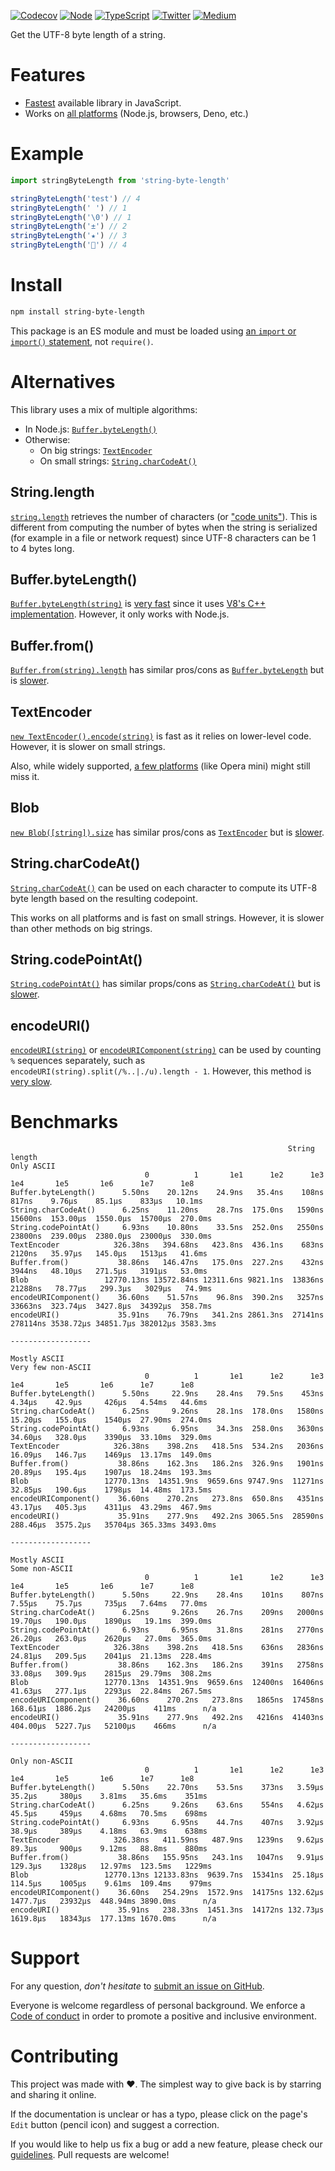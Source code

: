 [![Codecov](https://img.shields.io/codecov/c/github/ehmicky/string-byte-length.svg?label=tested&logo=codecov)](https://codecov.io/gh/ehmicky/string-byte-length)
[![Node](https://img.shields.io/node/v/string-byte-length.svg?logo=node.js)](https://www.npmjs.com/package/string-byte-length)
[![TypeScript](https://img.shields.io/badge/-typed-brightgreen?logo=typescript&colorA=gray)](/src/main.d.ts)
[![Twitter](https://img.shields.io/badge/%E2%80%8B-twitter-brightgreen.svg?logo=twitter)](https://twitter.com/intent/follow?screen_name=ehmicky)
[![Medium](https://img.shields.io/badge/%E2%80%8B-medium-brightgreen.svg?logo=medium)](https://medium.com/@ehmicky)

Get the UTF-8 byte length of a string.

# Features

- [Fastest](#benchmarks) available library in JavaScript.
- Works on [all platforms](#alternatives) (Node.js, browsers, Deno, etc.)

# Example

```js
import stringByteLength from 'string-byte-length'

stringByteLength('test') // 4
stringByteLength(' ') // 1
stringByteLength('\0') // 1
stringByteLength('±') // 2
stringByteLength('★') // 3
stringByteLength('🦄') // 4
```

# Install

```bash
npm install string-byte-length
```

This package is an ES module and must be loaded using
[an `import` or `import()` statement](https://gist.github.com/sindresorhus/a39789f98801d908bbc7ff3ecc99d99c),
not `require()`.

# Alternatives

This library uses a mix of multiple algorithms:

- In Node.js: [`Buffer.byteLength()`](#bufferbytelength)
- Otherwise:
  - On big strings: [`TextEncoder`](#textencoder)
  - On small strings: [`String.charCodeAt()`](#stringcharcodeat)

## String.length

[`string.length`](https://developer.mozilla.org/en-US/docs/Web/JavaScript/Reference/Global_Objects/String/length)
retrieves the number of characters (or
["code units"](https://developer.mozilla.org/en-US/docs/Web/JavaScript/Reference/Global_Objects/String/length#description)).
This is different from computing the number of bytes when the string is
serialized (for example in a file or network request) since UTF-8 characters can
be 1 to 4 bytes long.

## Buffer.byteLength()

[`Buffer.byteLength(string)`](https://nodejs.org/api/buffer.html#static-method-bufferbytelengthstring-encoding)
is [very fast](#benchmarks) since it uses
[V8's C++ implementation](https://v8.github.io/api/head/classv8_1_1String.html#af99433ee51ed45337e5b4536bd28a834).
However, it only works with Node.js.

## Buffer.from()

[`Buffer.from(string).length`](https://nodejs.org/api/buffer.html#static-method-bufferfromstring-encoding)
has similar pros/cons as [`Buffer.byteLength`](#bufferbytelength) but is
[slower](#benchmarks).

## TextEncoder

[`new TextEncoder().encode(string)`](https://developer.mozilla.org/en-US/docs/Web/API/TextEncoder/encode)
is fast as it relies on lower-level code. However, it is slower on small
strings.

Also, while widely supported, [a few platforms](https://caniuse.com/textencoder)
(like Opera mini) might still miss it.

## Blob

[`new Blob([string]).size`](https://developer.mozilla.org/en-US/docs/Web/API/Blob/size)
has similar pros/cons as [`TextEncoder`](#textencoder) but is
[slower](#benchmarks).

## String.charCodeAt()

[`String.charCodeAt()`](https://developer.mozilla.org/en-US/docs/Web/JavaScript/Reference/Global_Objects/String/charCodeAt)
can be used on each character to compute its UTF-8 byte length based on the
resulting codepoint.

This works on all platforms and is fast on small strings. However, it is slower
than other methods on big strings.

## String.codePointAt()

[`String.codePointAt()`](https://developer.mozilla.org/en-US/docs/Web/JavaScript/Reference/Global_Objects/String/codePointAt)
has similar props/cons as [`String.charCodeAt()`](#stringcharcodeat) but is
[slower](#benchmarks).

## encodeURI()

[`encodeURI(string)`](https://developer.mozilla.org/en-US/docs/Web/JavaScript/Reference/Global_Objects/encodeURI)
or
[`encodeURIComponent(string)`](https://developer.mozilla.org/en-US/docs/Web/JavaScript/Reference/Global_Objects/encodeURIComponent)
can be used by counting `%` sequences separately, such as
`encodeURI(string).split(/%..|./u).length - 1`. However, this method is
[very slow](#benchmarks).

# Benchmarks

```
                                                              String length
Only ASCII
                              0          1       1e1      1e2      1e3      1e4       1e5       1e6      1e7      1e8
Buffer.byteLength()      5.50ns    20.12ns    24.9ns   35.4ns    108ns    817ns    9.76μs    85.1μs    833μs   10.1ms
String.charCodeAt()      6.25ns    11.20ns    28.7ns  175.0ns   1590ns  15600ns  153.00μs  1550.0μs  15700μs  270.0ms
String.codePointAt()     6.93ns    10.80ns    33.5ns  252.0ns   2550ns  23800ns  239.00μs  2380.0μs  23000μs  330.0ms
TextEncoder            326.38ns   394.68ns   423.8ns  436.1ns    683ns   2120ns   35.97μs   145.0μs   1513μs   41.6ms
Buffer.from()           38.86ns   146.47ns   175.0ns  227.2ns    432ns   3944ns   48.10μs   271.5μs   3191μs   53.0ms
Blob                 12770.13ns 13572.84ns 12311.6ns 9821.1ns  13836ns  21288ns   78.77μs   299.3μs   3029μs   74.9ms
encodeURIComponent()    36.60ns    51.57ns    96.8ns  390.2ns   3257ns  33663ns  323.74μs  3427.8μs  34392μs  358.7ms
encodeURI()             35.91ns    76.79ns   341.2ns 2861.3ns  27141ns 278114ns 3538.72μs 34851.7μs 382012μs 3583.3ms

------------------

Mostly ASCII
Very few non-ASCII
                              0          1       1e1      1e2      1e3      1e4       1e5       1e6      1e7      1e8
Buffer.byteLength()      5.50ns     22.9ns    28.4ns   79.5ns    453ns   4.34μs    42.9μs     426μs   4.54ms   44.6ms
String.charCodeAt()      6.25ns     9.26ns    28.1ns  178.0ns   1580ns  15.20μs   155.0μs    1540μs  27.90ms  274.0ms
String.codePointAt()     6.93ns     6.95ns    34.3ns  258.0ns   3630ns  34.60μs   328.0μs    3390μs  33.10ms  329.0ms
TextEncoder            326.38ns    398.2ns   418.5ns  534.2ns   2036ns  16.09μs   146.7μs    1469μs  13.17ms  149.0ms
Buffer.from()           38.86ns    162.3ns   186.2ns  326.9ns   1901ns  20.89μs   195.4μs    1907μs  18.24ms  193.3ms
Blob                 12770.13ns  14351.9ns  9659.6ns 9747.9ns  11271ns  32.85μs   190.6μs    1798μs  14.48ms  173.5ms
encodeURIComponent()    36.60ns    270.2ns   273.8ns  650.8ns   4351ns  43.17μs   405.3μs    4311μs  43.29ms  467.9ms
encodeURI()             35.91ns    277.9ns   492.2ns 3065.5ns  28590ns 288.46μs  3575.2μs   35704μs 365.33ms 3493.0ms

------------------

Mostly ASCII
Some non-ASCII
                              0          1       1e1      1e2      1e3      1e4       1e5       1e6      1e7      1e8
Buffer.byteLength()      5.50ns     22.9ns    28.4ns    101ns    807ns   7.55μs    75.7μs     735μs   7.64ms   77.0ms
String.charCodeAt()      6.25ns     9.26ns    26.7ns    209ns   2000ns  19.70μs   190.0μs    1890μs   19.1ms  399.0ms
String.codePointAt()     6.93ns     6.95ns    31.8ns    281ns   2770ns  26.20μs   263.0μs    2620μs   27.0ms  365.0ms
TextEncoder            326.38ns    398.2ns   418.5ns    636ns   2836ns  24.81μs   209.5μs    2041μs  21.13ms  228.4ms
Buffer.from()           38.86ns    162.3ns   186.2ns    391ns   2758ns  33.08μs   309.9μs    2815μs  29.79ms  308.2ms
Blob                 12770.13ns  14351.9ns  9659.6ns  12400ns  16406ns  41.63μs   277.1μs    2293μs  22.84ms  267.5ms
encodeURIComponent()    36.60ns    270.2ns   273.8ns   1865ns  17458ns 168.61μs  1886.2μs   24200μs    411ms      n/a
encodeURI()             35.91ns    277.9ns   492.2ns   4216ns  41403ns 404.00μs  5227.7μs   52100μs    466ms      n/a

------------------

Only non-ASCII
                              0          1       1e1      1e2      1e3      1e4       1e5       1e6      1e7      1e8
Buffer.byteLength()      5.50ns    22.70ns    53.5ns    373ns   3.59μs   35.2μs     380μs    3.81ms   35.6ms    351ms
String.charCodeAt()      6.25ns     9.26ns    63.6ns    554ns   4.62μs   45.5μs     459μs    4.68ms   70.5ms    698ms
String.codePointAt()     6.93ns     6.95ns    44.7ns    407ns   3.92μs   38.9μs     389μs    4.18ms   63.9ms    638ms
TextEncoder            326.38ns   411.59ns   487.9ns   1239ns   9.62μs   89.3μs     900μs    9.12ms   88.8ms    880ms
Buffer.from()           38.86ns   155.95ns   243.1ns   1047ns   9.91μs  129.3μs    1328μs   12.97ms  123.5ms   1229ms
Blob                 12770.13ns 12133.83ns  9639.7ns  15341ns  25.18μs  114.5μs    1005μs    9.61ms  109.4ms    979ms
encodeURIComponent()    36.60ns   254.29ns  1572.9ns  14175ns 132.62μs 1477.7μs   23932μs  448.94ms 3890.0ms      n/a
encodeURI()             35.91ns   238.33ns  1451.3ns  14172ns 132.73μs 1619.8μs   18343μs  177.13ms 1670.0ms      n/a

```

# Support

For any question, _don't hesitate_ to [submit an issue on GitHub](../../issues).

Everyone is welcome regardless of personal background. We enforce a
[Code of conduct](CODE_OF_CONDUCT.md) in order to promote a positive and
inclusive environment.

# Contributing

This project was made with ❤️. The simplest way to give back is by starring and
sharing it online.

If the documentation is unclear or has a typo, please click on the page's `Edit`
button (pencil icon) and suggest a correction.

If you would like to help us fix a bug or add a new feature, please check our
[guidelines](CONTRIBUTING.md). Pull requests are welcome!

<!-- Thanks go to our wonderful contributors: -->

<!-- ALL-CONTRIBUTORS-LIST:START -->
<!-- prettier-ignore -->
<!--
<table><tr><td align="center"><a href="https://twitter.com/ehmicky"><img src="https://avatars2.githubusercontent.com/u/8136211?v=4" width="100px;" alt="ehmicky"/><br /><sub><b>ehmicky</b></sub></a><br /><a href="https://github.com/ehmicky/string-byte-length/commits?author=ehmicky" title="Code">💻</a> <a href="#design-ehmicky" title="Design">🎨</a> <a href="#ideas-ehmicky" title="Ideas, Planning, & Feedback">🤔</a> <a href="https://github.com/ehmicky/string-byte-length/commits?author=ehmicky" title="Documentation">📖</a></td></tr></table>
 -->
<!-- ALL-CONTRIBUTORS-LIST:END -->

